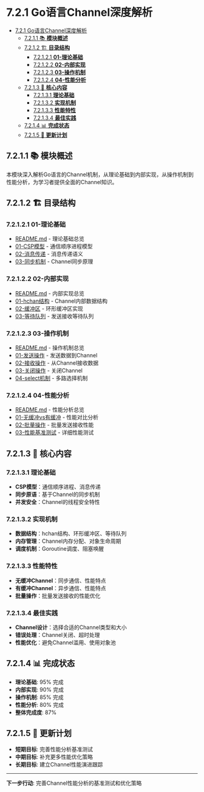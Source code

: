 # 7.2.1 Go语言Channel深度解析

<!-- TOC START -->
- [7.2.1 Go语言Channel深度解析](#721-go语言channel深度解析)
  - [7.2.1.1 📚 **模块概述**](#7211--模块概述)
  - [7.2.1.2 🏗️ **目录结构**](#7212-️-目录结构)
    - [7.2.1.2.1 **01-理论基础**](#72121-01-理论基础)
    - [7.2.1.2.2 **02-内部实现**](#72122-02-内部实现)
    - [7.2.1.2.3 **03-操作机制**](#72123-03-操作机制)
    - [7.2.1.2.4 **04-性能分析**](#72124-04-性能分析)
  - [7.2.1.3 🎯 **核心内容**](#7213--核心内容)
    - [7.2.1.3.1 **理论基础**](#72131-理论基础)
    - [7.2.1.3.2 **实现机制**](#72132-实现机制)
    - [7.2.1.3.3 **性能特性**](#72133-性能特性)
    - [7.2.1.3.4 **最佳实践**](#72134-最佳实践)
  - [7.2.1.4 📊 **完成状态**](#7214--完成状态)
  - [7.2.1.5 🔄 **更新计划**](#7215--更新计划)
<!-- TOC END -->

## 7.2.1.1 📚 **模块概述**

本模块深入解析Go语言的Channel机制，从理论基础到内部实现，从操作机制到性能分析，为学习者提供全面的Channel知识。

## 7.2.1.2 🏗️ **目录结构**

### 7.2.1.2.1 **01-理论基础**

- [README.md](01-理论基础/README.md) - 理论基础总览
- [01-CSP模型](01-理论基础/01-CSP模型/) - 通信顺序进程模型
- [02-消息传递](01-理论基础/02-消息传递/) - 消息传递语义
- [03-同步机制](01-理论基础/03-同步机制/) - Channel同步原理

### 7.2.1.2.2 **02-内部实现**

- [README.md](02-内部实现/README.md) - 内部实现总览
- [01-hchan结构](02-内部实现/01-hchan结构/) - Channel内部数据结构
- [02-缓冲区](02-内部实现/02-缓冲区/) - 环形缓冲区实现
- [03-等待队列](02-内部实现/03-等待队列/) - 发送接收等待队列

### 7.2.1.2.3 **03-操作机制**

- [README.md](03-操作机制/README.md) - 操作机制总览
- [01-发送操作](03-操作机制/01-发送操作/) - 发送数据到Channel
- [02-接收操作](03-操作机制/02-接收操作/) - 从Channel接收数据
- [03-关闭操作](03-操作机制/03-关闭操作/) - 关闭Channel
- [04-select机制](03-操作机制/04-select机制/) - 多路选择机制

### 7.2.1.2.4 **04-性能分析**

- [README.md](04-性能分析/README.md) - 性能分析总览
- [01-无缓冲vs有缓冲](04-性能分析/01-无缓冲vs有缓冲/) - 性能对比分析
- [02-批量操作](04-性能分析/02-批量操作/) - 批量发送接收性能
- [03-性能基准测试](04-性能分析/03-性能基准测试/) - 详细性能测试

## 7.2.1.3 🎯 **核心内容**

### 7.2.1.3.1 **理论基础**

- **CSP模型**：通信顺序进程、消息传递
- **同步原语**：基于Channel的同步机制
- **并发安全**：Channel的线程安全特性

### 7.2.1.3.2 **实现机制**

- **数据结构**：hchan结构、环形缓冲区、等待队列
- **内存管理**：Channel内存分配、对象生命周期
- **调度机制**：Goroutine调度、阻塞唤醒

### 7.2.1.3.3 **性能特性**

- **无缓冲Channel**：同步通信、性能特点
- **有缓冲Channel**：异步通信、性能特点
- **批量操作**：批量发送接收的性能优化

### 7.2.1.3.4 **最佳实践**

- **Channel设计**：选择合适的Channel类型和大小
- **错误处理**：Channel关闭、超时处理
- **性能优化**：避免Channel滥用、使用对象池

## 7.2.1.4 📊 **完成状态**

- **理论基础**: 95% 完成
- **内部实现**: 90% 完成
- **操作机制**: 85% 完成
- **性能分析**: 80% 完成
- **整体完成度**: 87%

## 7.2.1.5 🔄 **更新计划**

- **短期目标**: 完善性能分析基准测试
- **中期目标**: 补充更多性能优化策略
- **长期目标**: 建立Channel性能演进跟踪

---

**下一步行动**: 完善Channel性能分析的基准测试和优化策略
